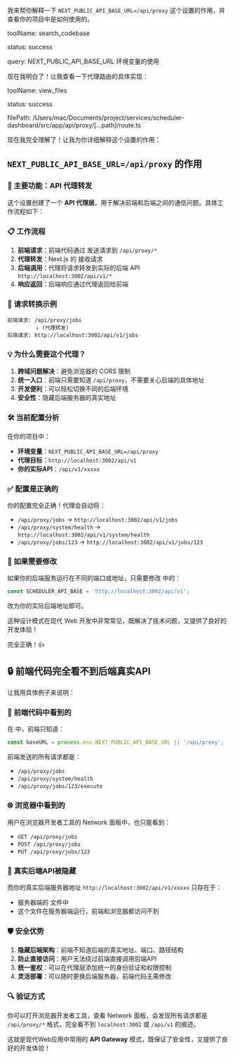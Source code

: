
我来帮你解释一下 `NEXT_PUBLIC_API_BASE_URL=/api/proxy` 这个设置的作用，并查看你的项目中是如何使用的。
        
            
toolName: search_codebase
            
status: success
          
query: NEXT_PUBLIC_API_BASE_URL 环境变量的使用
          
现在我明白了！让我查看一下代理路由的具体实现：
        
            
toolName: view_files
            
status: success
          
            
filePath: /Users/mac/Documents/project/services/scheduler-dashboard/src/app/api/proxy/[...path]/route.ts
          
现在我完全理解了！让我为你详细解释这个设置的作用：

## `NEXT_PUBLIC_API_BASE_URL=/api/proxy` 的作用

### 🎯 **主要功能：API 代理转发**

这个设置创建了一个 **API 代理层**，用于解决前端和后端之间的通信问题。具体工作流程如下：

### 📋 **工作流程**

1. **前端请求**：前端代码通过 <mcfile name="api.ts" path="src/lib/api.ts"></mcfile> 发送请求到 `/api/proxy/*`
2. **代理转发**：Next.js 的 <mcfile name="route.ts" path="src/app/api/proxy/[...path]/route.ts"></mcfile> 接收请求
3. **后端调用**：代理将请求转发到实际的后端 API `http://localhost:3002/api/v1/*`
4. **响应返回**：后端响应通过代理返回给前端

### 🔄 **请求转换示例**

```
前端请求: /api/proxy/jobs
         ↓ (代理转发)
后端请求: http://localhost:3002/api/v1/jobs
```

### 💡 **为什么需要这个代理？**

1. **跨域问题解决**：避免浏览器的 CORS 限制
2. **统一入口**：前端只需要知道 `/api/proxy`，不需要关心后端的具体地址
3. **开发便利**：可以轻松切换不同的后端环境
4. **安全性**：隐藏后端服务器的真实地址

### 🛠 **当前配置分析**

在你的项目中：
- **环境变量**：`NEXT_PUBLIC_API_BASE_URL=/api/proxy`
- **代理目标**：`http://localhost:3002/api/v1`
- **你的实际API**：`/api/v1/xxxxx`

### ✅ **配置是正确的**

你的配置完全正确！代理会自动将：
- `/api/proxy/jobs` → `http://localhost:3002/api/v1/jobs`
- `/api/proxy/system/health` → `http://localhost:3002/api/v1/system/health`
- `/api/proxy/jobs/123` → `http://localhost:3002/api/v1/jobs/123`

### 🔧 **如果需要修改**

如果你的后端服务运行在不同的端口或地址，只需要修改 <mcfile name="route.ts" path="src/app/api/proxy/[...path]/route.ts"></mcfile> 中的：

```typescript
const SCHEDULER_API_BASE = 'http://localhost:3002/api/v1';
```

改为你的实际后端地址即可。

这种设计模式在现代 Web 开发中非常常见，既解决了技术问题，又提供了良好的开发体验！
        



          
完全正确！👍

## 🔒 **前端代码完全看不到后端真实API**

让我用具体例子来说明：

### 📱 **前端代码中看到的**
在 <mcfile name="api.ts" path="src/lib/api.ts"></mcfile> 中，前端只知道：
```typescript
const baseURL = process.env.NEXT_PUBLIC_API_BASE_URL || '/api/proxy';
```

前端发送的所有请求都是：
- `/api/proxy/jobs`
- `/api/proxy/system/health` 
- `/api/proxy/jobs/123/execute`

### 🌐 **浏览器中看到的**
用户在浏览器开发者工具的 Network 面板中，也只能看到：
- `GET /api/proxy/jobs`
- `POST /api/proxy/jobs`
- `PUT /api/proxy/jobs/123`

### 🔐 **真实后端API被隐藏**
而你的真实后端服务器地址 `http://localhost:3002/api/v1/xxxxx` 只存在于：
- 服务器端的 <mcfile name="route.ts" path="src/app/api/proxy/[...path]/route.ts"></mcfile> 文件中
- 这个文件在服务器端运行，前端和浏览器都访问不到

### 🛡️ **安全优势**

1. **隐藏后端架构**：前端不知道后端的真实地址、端口、路径结构
2. **防止直接访问**：用户无法绕过前端直接调用后端API
3. **统一鉴权**：可以在代理层添加统一的身份验证和权限控制
4. **灵活部署**：可以随时更换后端服务器，前端代码无需修改

### 🔍 **验证方式**
你可以打开浏览器开发者工具，查看 Network 面板，会发现所有请求都是 `/api/proxy/*` 格式，完全看不到 `localhost:3002` 或 `/api/v1` 的痕迹。

这就是现代Web应用中常用的 **API Gateway** 模式，既保证了安全性，又提供了良好的开发体验！
        